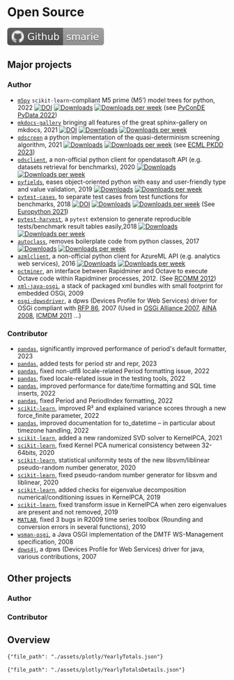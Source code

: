 # Open Source

[![github_sma.svg](./assets/badges/github_sma.svg)](https://github.com/smarie)

## Major projects

### Author

- [`m5py`](https://smarie.github.io/python-m5p/) `scikit-learn`-compliant M5 prime (M5’) model trees for python, 2022
  [![DOI](https://zenodo.org/badge/DOI/10.5281/zenodo.10552219.svg)](https://doi.org/10.5281/zenodo.10552219)
  [![Downloads](https://pepy.tech/badge/m5py)](https://pepy.tech/project/m5py)
  [![Downloads per week](https://pepy.tech/badge/m5py/week)](https://pepy.tech/project/m5py)
  (see [PyConDE PyData 2022](https://hal.archives-ouvertes.fr/hal-03762155))
- [`mkdocs-gallery`](https://smarie.github.io/mkdocs-gallery) bringing all features of the great sphinx-gallery on 
  mkdocs, 2021 [![DOI](https://zenodo.org/badge/DOI/10.5281/zenodo.5786851.svg)](https://doi.org/10.5281/zenodo.5786851)
  [![Downloads](https://pepy.tech/badge/mkdocs-gallery)](https://pepy.tech/project/mkdocs-gallery)
  [![Downloads per week](https://pepy.tech/badge/mkdocs-gallery/week)](https://pepy.tech/project/mkdocs-gallery)
- [`qdscreen`](https://python-qds.github.io/qdscreen/) a python implementation of the quasi-determinism screening 
  algorithm, 2021 [![Downloads](https://pepy.tech/badge/qdscreen)](https://pepy.tech/project/qdscreen)
  [![Downloads per week](https://pepy.tech/badge/qdscreen/week)](https://pepy.tech/project/qdscreen)
  (see [ECML PKDD 2023](https://doi.org/10.1007/978-3-031-26419-1\_13))
- [`odsclient`](https://smarie.github.io/python-odsclient/), a non-official python client for opendatasoft API (e.g. 
  datasets retrieval for benchmarks), 2020
  [![Downloads](https://pepy.tech/badge/odsclient)](https://pepy.tech/project/odsclient)
  [![Downloads per week](https://pepy.tech/badge/odsclient/week)](https://pepy.tech/project/odsclient)
- [`pyfields`](https://smarie.github.io/python-pyfields/), eases object-oriented python with easy and user-friendly 
  type and value validation, 2019 [![Downloads](https://pepy.tech/badge/pyfields)](https://pepy.tech/project/pyfields)
  [![Downloads per week](https://pepy.tech/badge/pyfields/week)](https://pepy.tech/project/pyfields)
- [`pytest-cases`](https://smarie.github.io/python-pytest-cases/), to separate test cases from test functions for 
  benchmarks, 2018 
  [![DOI](https://zenodo.org/badge/DOI/10.5281/zenodo.3937829.svg)](https://doi.org/10.5281/zenodo.3937829)
  [![Downloads](https://pepy.tech/badge/pytest-cases)](https://pepy.tech/project/pytest-cases)
  [![Downloads per week](https://pepy.tech/badge/pytest-cases/week)](https://pepy.tech/project/pytest-cases)
  (See [Europython 2021](https://hal.archives-ouvertes.fr/hal-03596668)) 
- [`pytest-harvest`](https://smarie.github.io/python-pytest-harvest/), a `pytest` extension to generate reproducible 
  tests/benchmark result tables easily,2018
  [![Downloads](https://pepy.tech/badge/pytest-harvest)](https://pepy.tech/project/pytest-harvest)
  [![Downloads per week](https://pepy.tech/badge/pytest-harvest/week)](https://pepy.tech/project/pytest-harvest)
- [`autoclass`](https://smarie.github.io/python-autoclass/), removes boilerplate code from python classes, 2017
  [![Downloads](https://pepy.tech/badge/autoclass)](https://pepy.tech/project/autoclass)
  [![Downloads per week](https://pepy.tech/badge/autoclass/week)](https://pepy.tech/project/autoclass)
- [`azmlclient`](https://smarie.github.io/python-azureml-client/), a non-official python client for AzureML API (e.g.
  analytics web services), 2016
  [![Downloads](https://pepy.tech/badge/azmlclient)](https://pepy.tech/project/azmlclient)
  [![Downloads per week](https://pepy.tech/badge/azmlclient/week)](https://pepy.tech/project/azmlclient)
- [`octminer`](https://github.com/smarie/java-octminer), an interface between Rapidminer and Octave to execute Octave 
  code within Rapidminer processes, 2012. (See
  [RCOMM 2012](https://www.researchgate.net/publication/315844668_An_Octave_extension_for_RapidMiner))
- [`xml-java-osgi`](https://github.com/smarie/java-xml-osgi), a stack of packaged xml bundles with small footprint 
  for embedded OSGi, 2009
- [`osgi-dpwsdriver`](https://github.com/smarie/java-osgi-dpwsdriver), a dpws (Devices Profile for Web Services) 
  driver for OSGi compliant with
  [RFP 86](https://www.researchgate.net/publication/343610935_RFP_86_-_DPWS_Discovery_Base_Driver_for_OSGI), 2007
  (Used in [OSGi Alliance 2007](https://www.osgi.org/osgi-community-event-2007),
  [AINA 2008](https://doi.org/10.1109/AINA.2008.14), [ICMDM 2011](https://doi.org/10.1109/MDM.2011.47) ...)

### Contributor

- [`pandas`](https://github.com/pandas-dev/pandas/pull/51459), significantly improved performance of period's 
  default formatter, 2023
- [`pandas`](https://github.com/pandas-dev/pandas/pull/53003), added tests for period str and repr, 2023
- [`pandas`](https://github.com/pandas-dev/pandas/pull/46405), fixed non-utf8 locale-related Period formatting issue,
  2022
- [`pandas`](https://github.com/pandas-dev/pandas/pull/47570), fixed locale-related issue in the testing tools, 2022
- [`pandas`](https://github.com/pandas-dev/pandas/pull/46759), improved performance for date/time formatting and SQL 
  time inserts, 2022
- [`pandas`](https://github.com/pandas-dev/pandas/pull/46361), fixed Period and PeriodIndex formatting, 2022
- [`scikit-learn`](https://github.com/scikit-learn/scikit-learn/pull/17266), improved R² and explained variance 
  scores through a new force_finite parameter, 2022
- [`pandas`](https://github.com/pandas-dev/pandas/pull/42494), improved documentation for to_datetime – in 
  particular about timezone handling, 2022
- [`scikit-learn`](https://github.com/scikit-learn/scikit-learn/pull/12069), added a new randomized SVD solver to 
  KernelPCA, 2021
- [`scikit-learn`](https://github.com/scikit-learn/scikit-learn/pull/18149), fixed Kernel PCA numerical consistency 
  between 32-64bits, 2020
- [`scikit-learn`](https://github.com/scikit-learn/scikit-learn/pull/17157), statistical uniformity tests of the new 
  libsvm/liblinear pseudo-random number generator, 2020
- [`scikit-learn`](https://github.com/scikit-learn/scikit-learn/pull/13511), fixed pseudo-random number generator 
  for libsvm and liblinear, 2020
- [`scikit-learn`](https://github.com/scikit-learn/scikit-learn/pull/12145), added checks for eigenvalue 
  decomposition numerical/conditioning issues in KernelPCA, 2019
- [`scikit-learn`](https://github.com/scikit-learn/scikit-learn/pull/12143), fixed transform issue in KernelPCA when 
  zero eigenvalues are present and not removed, 2019
- [`MATLAB`](https://www.mathworks.com/help/matlab/data_analysis/time-series-objects.html), fixed 3 bugs in R2009 
  time series toolbox (Rounding and conversion errors in several functions), 2010
- [`wsman-osgi`](https://github.com/smarie/java-wsman-osgi), a Java OSGI implementation of the DMTF WS-Management 
  specification, 2008
- [`dpws4j`](https://forge.soa4d.org/projects/dpws4j/), a dpws (Devices Profile for Web Services) driver for java, 
  various contributions, 2007


## Other projects

### Author

### Contributor




## Overview

```plotly
{"file_path": "./assets/plotly/YearlyTotals.json"}
```

```plotly
{"file_path": "./assets/plotly/YearlyTotalsDetails.json"}
```